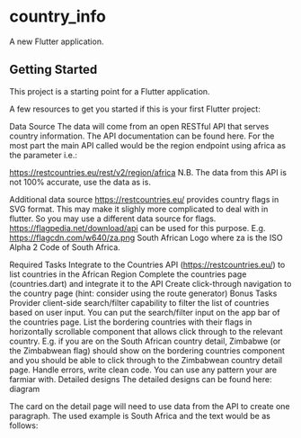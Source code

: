 # country_info

A new Flutter application.

## Getting Started

This project is a starting point for a Flutter application.

A few resources to get you started if this is your first Flutter project:


Data Source
The data will come from an open RESTful API that serves country information. The API documentation can be found here. For the most part the main API called would be the region endpoint using africa as the parameter i.e.:

https://restcountries.eu/rest/v2/region/africa
N.B. The data from this API is not 100% accurate, use the data as is.

Additional data source
https://restcountries.eu/ provides country flags in SVG format. This may make it slighly more complicated to deal with in flutter. So you may use a different data source for flags. https://flagpedia.net/download/api can be used for this purpose. E.g. https://flagcdn.com/w640/za.png South African Logo where za is the ISO Alpha 2 Code of South Africa.

Required Tasks
Integrate to the Countries API (https://restcountries.eu/) to list countries in the African Region
Complete the countries page (countries.dart) and integrate it to the API
Create click-through navigation to the country page (hint: consider using the route generator)
Bonus Tasks
Provider client-side search/filter capability to filter the list of countries based on user input. You can put the search/filter input on the app bar of the countries page.
List the bordering countries with their flags in horizontally scrollable component that allows click through to the relevant country. E.g. if you are on the South African country detail, Zimbabwe (or the Zimbabwean flag) should show on the bordering countries component and you should be able to click through to the Zimbabwean country detail page.
Handle errors, write clean code. You can use any pattern your are farmiar with.
Detailed designs
The detailed designs can be found here: diagram

The card on the detail page will need to use data from the API to create one paragraph. The used example is South Africa and the text would be as follows:
